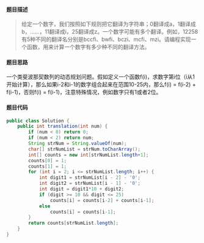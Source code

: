 #### **题目描述**

> 给定一个数字，我们按照如下规则把它翻译为字符串；0翻译成a，1翻译成b，......，11翻译成i，25翻译成z。一个数字可能有多个翻译。例如，12258有5种不同的翻译名分别是bccfi、bwfi、bczi、mcfi、mzi。请编程实现一个函数，用来计算一个数字有多少种不同的翻译方法。

#### **题目思路**

一个类斐波那契数列的动态规划问题。假如定义一个函数f(i)，求数字第i位（i从1开始计算），那么如果i-2和i-1的数字组合起来在范围10-25内，那么f(i) = f(i-2) + f(i-1)，否则f(i) = f(i-1)，注意特殊情况，例如数字只有1或者2位。

#### 题目代码

```java
public class Solution {
    public int translation(int num) {
        if (num < 0) return 0;
        if (num < 2) return num;
        String strNum = String.valueOf(num);
        char[] strNumList = strNum.toCharArray();
        int[] counts = new int[strNumList.length+1];
        counts[0] = 1;
        counts[1] = 1;
        for (int i = 2; i <= strNumList.length; i++) {
            int digit1 = strNumList[i - 2] - '0';
            int digit2 = strNumList[i - 1] - '0';
            int digit = digit1*10 + digit2;
            if (digit >= 10 && digit <= 25)
                counts[i] = counts[i-2] + counts[i-1];
            else
                counts[i] = counts[i-1];
        }
        return counts[strNumList.length];
    }
}
```

